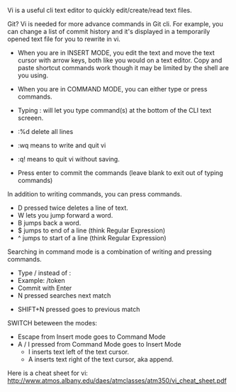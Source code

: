 Vi is a useful cli text editor to quickly edit/create/read text files.

Git? Vi is needed for more advance commands in Git cli. For example, you can change a list of commit history and it's displayed in a temporarily opened text file for you to rewrite in vi.

- When you are in INSERT MODE, you edit the text and move the text cursor with arrow keys, both like you would on a text editor. Copy and paste shortcut commands work though it may be limited by the shell are you using.

- When you are in COMMAND MODE, you can either type or press commands.

- Typing : will let you type command(s) at the bottom of the CLI text screeen.
- :%d delete all lines
- :wq means to write and quit vi
- :q! means to quit vi without saving.
- Press enter to commit the commands (leave blank to exit out of typing commands)

In addition to writing commands, you can press commands.
- D pressed twice deletes a line of text.
- W lets you jump forward a word. 
- B jumps back a word.
- $ jumps to end of a line (think Regular Expression)
- ^ jumps to start of a line (think Regular Expression)

Searching in command mode is a combination of writing and pressing commands.
- Type / instead of :
- Example: /token
- Commit with Enter
- N pressed searches next match
+ SHIFT+N pressed goes to previous match

SWITCH beteween the modes:
- Escape from Insert mode goes to Command Mode
- A / I pressed from Command Mode goes to Insert Mode
    - I inserts text left of the text cursor.
    - A inserts text right of the text cursor, aka append.

Here is a cheat sheet for vi:
http://www.atmos.albany.edu/daes/atmclasses/atm350/vi_cheat_sheet.pdf